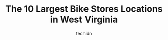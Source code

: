 ---
layout: ampstory
image: https://i0.wp.com/paketmu.com/wp-content/uploads/2023/06/fat-tire-cycle-sport-0-in-west-virginia-1686371416.jpeg?resize=640,853
author: techidn
featured: false
description: Explore the diverse Bike Store scene in West Virginia, home to an incredible selection of 10 establishments catering to every taste. Whether youre in search of iconic favorites or undiscove
title: The 10 Largest Bike Stores Locations in West Virginia
cover:
   title: The 10 Largest Bike Stores Locations in West Virginia
   subtitle: RICKPATE
   background: https://paketmu.com/wp-content/uploads/2023/06/fat-tire-cycle-sport-0-in-west-virginia-1686371416.jpeg

pages: 
 - layout: thirds
   top: <h1>#1 Time 2 Shine Bicycle Pro Shop</h1>
   bottom: "<p>Needed new brakes for my sons bike, so I checked out Time 2 Shine. Needed them before the upcoming race, they shipped out really quick and arrived just on time at a gr</p>"
   background: https://paketmu.com/wp-content/uploads/2023/06/fat-tire-cycle-sport-1-in-west-virginia-1686371417.jpeg
   backgroundblur: true
 - layout: thirds
   top: <h1>#2 Johns Cyclery</h1>
   bottom: "<p>Great shop thats been in business for over 50 years! Great for bike service and new bikes. Not a lot by they way of used bikes but they have a few. A must go to shop for</p>"
   background: https://paketmu.com/wp-content/uploads/2023/06/fat-tire-cycle-sport-2-in-west-virginia-1686371418.jpeg
   cta:
      link: https://paketmu.com/the-10-largest-bike-stores-locations-in-west-virginia/
      text: The 10 Largest Bike Stores Locations in West Virginia
 - layout: thirds
   top: <h1>#3 Charleston Bicycle Center</h1>
   bottom: "<p>A really great bicycle store. High quality products. Staffed by very knowledgeable people who love cycling. One of the very few businesses I have worked with who really u</p>"
   background: https://paketmu.com/wp-content/uploads/2023/06/fat-tire-cycle-sport-3-in-west-virginia-1686371420.jpeg
   cta:
      link: https://paketmu.com/the-10-largest-bike-stores-locations-in-west-virginia/
      text: The 10 Largest Bike Stores Locations in West Virginia
 - layout: thirds
   top: <h1>#4 Jeffs Bike Shop</h1>
   bottom: "<p>704 6th Ave, Huntington, WV 25701, United States</p>"
   background: https://images.unsplash.com/photo-1620421680010-0766ff230392?ixlib=rb-4.0.3&ixid=MnwxMjA3fDB8MHxwaG90by1wYWdlfHx8fGVufDB8fHx8&auto=format&fit=crop&w=640&h=853&q=80
   cta:
      link: https://paketmu.com/the-10-largest-bike-stores-locations-in-west-virginia/
      text: The 10 Largest Bike Stores Locations in West Virginia
 - layout: thirds
   top: <h1>#5 Blackwater Bikes</h1>
   bottom: "<p>685 William Ave, Davis, WV 26260, United States</p>"
   background: https://images.unsplash.com/photo-1580610447943-1bfbef5efe07?ixlib=rb-4.0.3&ixid=MnwxMjA3fDB8MHxwaG90by1wYWdlfHx8fGVufDB8fHx8&auto=format&fit=crop&w=640&h=853&q=80
   cta:
      link: https://paketmu.com/the-10-largest-bike-stores-locations-in-west-virginia/
      text: The 10 Largest Bike Stores Locations in West Virginia
 - layout: thirds
   top: <h1>#6 Eastern Panhandle Bicycle Company</h1>
   bottom: "<p>805 E Moler Ave, Martinsburg, WV 25404, United States</p>"
   background: https://images.unsplash.com/photo-1534312527009-56c7016453e6?ixlib=rb-4.0.3&ixid=MnwxMjA3fDB8MHxwaG90by1wYWdlfHx8fGVufDB8fHx8&auto=format&fit=crop&w=640&h=853&q=80
   cta:
      link: https://paketmu.com/the-10-largest-bike-stores-locations-in-west-virginia/
      text: The 10 Largest Bike Stores Locations in West Virginia
 - layout: thirds
   top: <h1>#7 Pike St Bikes LLC</h1>
   bottom: "<p>215 Pike St, Shinnston, WV 26431, United States</p>"
   background: https://images.unsplash.com/photo-1557672172-298e090bd0f1?ixlib=rb-4.0.3&ixid=MnwxMjA3fDB8MHxwaG90by1wYWdlfHx8fGVufDB8fHx8&auto=format&fit=crop&w=640&h=853&q=80
   cta:
      link: https://paketmu.com/the-10-largest-bike-stores-locations-in-west-virginia/
      text: The 10 Largest Bike Stores Locations in West Virginia
 - layout: thirds
   middle: Continue reading...
   background: https://images.unsplash.com/photo-1561679660-d00ee1e0dc8e?ixlib=rb-4.0.3&ixid=MnwxMjA3fDB8MHxwaG90by1wYWdlfHx8fGVufDB8fHx8&auto=format&fit=crop&w=640&h=853&q=80
   cta:
      link: https://paketmu.com/the-10-largest-bike-stores-locations-in-west-virginia/
      text: The 10 Largest Bike Stores Locations in West Virginia
      
---